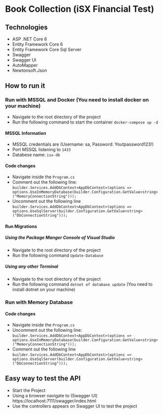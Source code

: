 # Book Collection (iSX Financial Test)

## Technologies
- ASP .NET Core 6
- Entity Framework Core 6
- Entity Framework Core Sql Server
- Swagger
- Swagger UI
- AutoMapper
- Newtonsoft.Json

## How to run it
### Run with MSSQL and Docker (You need to install docker on your machine)
- Navigate to the root directory of the project
- Run the following command to start the container ```docker-compose up -d```

#### MSSQL Information
- MSSQL credentials are (Username: sa, Password: Youtpassword123!)
- Port MSSQL listening to ```1433```
- Databese name: ```isx-db```

#### Code changes
- Navigate inside the ```Program.cs```
- Comment out the following line: ```builder.Services.AddDbContext<AppDbContext>(options => options.UseInMemoryDatabase(builder.Configuration.GetValue<string>("MemoryConnectionString")));```
- Uncomment out the following line ```builder.Services.AddDbContext<AppDbContext>(options => options.UseSqlServer(builder.Configuration.GetValue<string>("DbConnectionString")));```

#### Run Migrations
  ##### Using the Package Manger Console of Visual Studio
  - Navigate to the root directory of the project
  - Run the following command ```Update-Database```
  ##### Using any other Terminal
  - Navigate to the root directory of the project
  - Run the following command ```dotnet ef database update``` (You need to install dotnet on your machine)

### Run with Memory Database
#### Code changes
- Navigate inside the ```Program.cs```
- Uncomment out the following line: ```builder.Services.AddDbContext<AppDbContext>(options => options.UseInMemoryDatabase(builder.Configuration.GetValue<string>("MemoryConnectionString")));```
- Comment out the following line ```builder.Services.AddDbContext<AppDbContext>(options => options.UseSqlServer(builder.Configuration.GetValue<string>("DbConnectionString")));```

## Easy way to test the API
- Start the Project
- Using a browser navigate to (Swagger UI) https://localhost:7111/swagger/index.html
- Use the controllers appears on Swagger UI to test the project
